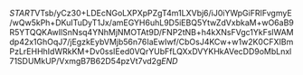 $START$VTsb/yCz30+LDEcNGoLXPXpPZgT4m1LXVbj6/iJ0iYWpGiFRIFvgmyE/wQw5kPh+DKuITuDyT1Jx/amEGYH6uhL9D5iEBQ5YtwZdVxbkaM+wO6aB9R5YTQQKAwIlSnNsq4YNhMjNMOTAt9D/FNP2tNB+h4kXNsFVgc1YkFslWAMdp42x1GhOqJ7/jEgzkEybVMjb56n76IaEwIwf/CbOsJ4KCw+w1w2K0CFXIBmPzLrEHHhIdWRkKM+Dv0ssIEed0VQrYUbFfLQXxDVYKHkAVecDD9oMbLnxl71SDUMkUP/VxmgB7B62D54pzVt7vd2g$END$